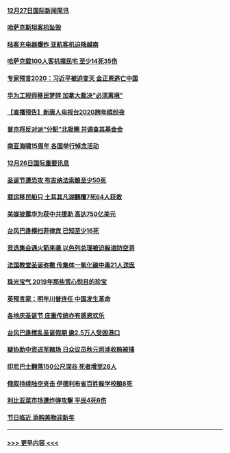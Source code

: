 #### [12月27日国际新闻简讯](../pages/prog202/a102738604.md?t=12271855) 
#### [哈萨克斯坦客机坠毁](../pages/prog202/a102738606.md?t=12271855) 
#### [陆客充电器爆炸 亚航客机迫降越南](../pages/prog202/a102738530.md?t=12271855) 
#### [哈萨克载100人客机撞民宅 至少14死35伤](../pages/prog202/a102738485.md?t=12271855) 
#### [专家预言2020：习近平被迫变天 金正恩逃亡中国](../pages/prog202/a102738340.md?t=12271855) 
#### [华为工程师移民梦碎 加拿大裁决“必须离境”](../pages/prog202/a102738306.md?t=12271855) 
#### [【直播预告】新唐人电视台2020跨年缤纷夜](../pages/prog202/a102738273.md?t=12271855) 
#### [普京将反对派“分配”北极圈 并调查其基金会](../pages/prog202/a102738056.md?t=12271855) 
#### [南亚海啸15周年 各国举行悼念活动](../pages/prog202/a102738043.md?t=12271855) 
#### [12月26日国际重要讯息](../pages/prog202/a102737872.md?t=12271855) 
#### [圣诞节遭恐攻 布吉纳法索酿至少50死](../pages/prog202/a102737869.md?t=12271855) 
#### [载运移民船只 土耳其凡湖翻覆7死64人获救](../pages/prog202/a102737839.md?t=12271855) 
#### [美媒披露华为获中共援助 高达750亿美元](../pages/prog202/a102737744.md?t=12271855) 
#### [台风巴逢横扫菲律宾 已知至少16死](../pages/prog202/a102737673.md?t=12271855) 
#### [竞选集会遇火箭来袭 以色列总理被迫躲进防空洞](../pages/prog202/a102737659.md?t=12271855) 
#### [法国教堂圣诞弥撒 传集体一氧化碳中毒21人送医](../pages/prog202/a102737634.md?t=12271855) 
#### [珠光宝气 2019年那些赏心悦目的珍宝](../pages/prog202/a102737509.md?t=12271855) 
#### [英预言家：明年川普连任 中国发生革命](../pages/prog202/a102737473.md?t=12271855) 
#### [各地庆圣诞节 庄重传统亦有感恩欢乐](../pages/prog202/a102737408.md?t=12271855) 
#### [台风巴逢搅乱圣诞假期 逾2.5万人受困港口](../pages/prog202/a102737251.md?t=12271855) 
#### [疑协助中资进军赌场 日众议员秋元司涉收贿被捕](../pages/prog202/a102737233.md?t=12271855) 
#### [印尼巴士翻落150公尺深谷 死者增至28人](../pages/prog202/a102737223.md?t=12271855) 
#### [俄叙持续陆空夹击 伊德利布省百姓躲学校酿8死](../pages/prog202/a102737191.md?t=12271855) 
#### [利比亚菜市场遭炸弹攻撃 平民4死6伤](../pages/prog202/a102737143.md?t=12271855) 
#### [节日临近 添购美物迎新年](../pages/prog202/a102737092.md?t=12271855) 

----
#### [ >>> 更早内容 <<< ](../indexes/prog202-earlier.md)
